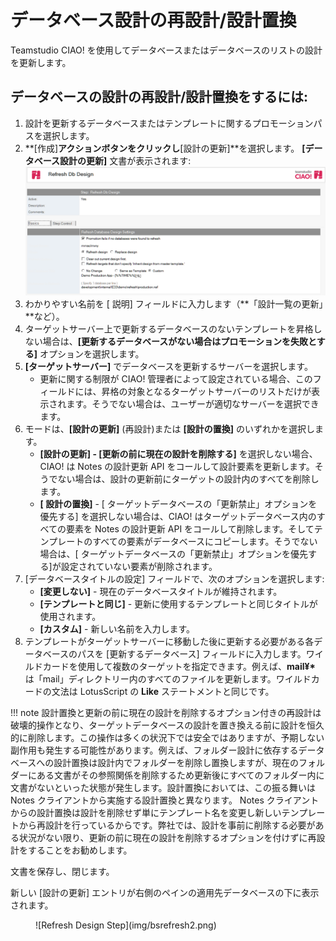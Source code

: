 # データベース設計の再設計/設計置換 

Teamstudio CIAO! を使用してデータベースまたはデータベースのリストの設計を更新します。

## データベースの設計の再設計/設計置換をするには: 
1. 設計を更新するデータベースまたはテンプレートに関するプロモーションパスを選択します。
2. **[作成]**アクションボタンをクリックし**[設計の更新]**を選択します。 **[データベース設計の更新]** 文書が表示されます:  
   ![Refresh Design Document](img/bsrefresh.png)
3. わかりやすい名前を [ 説明] フィールドに入力します（**「設計一覧の更新」**など）。
4. ターゲットサーバー上で更新するデータベースのないテンプレートを昇格しない場合は、**[更新するデータベースがない場合はプロモーションを失敗とする]** オプションを選択します。
5. **[ターゲットサーバー]** でデータベースを更新するサーバーを選択します。
    * 更新に関する制限が CIAO! 管理者によって設定されている場合、このフィールドには、昇格の対象となるターゲットサーバーのリストだけが表示されます。そうでない場合は、ユーザーが適切なサーバーを選択できます。
6. モードは、**[設計の更新]** (再設計)または **[設計の置換]** のいずれかを選択します。
    * **[設計の更新] - [更新の前に現在の設計を削除する]** を選択しない場合、CIAO! は Notes の設計更新 API をコールして設計要素を更新します。そうでない場合は、設計の更新前にターゲットの設計内のすべてを削除します。
    * **[ 設計の置換]** - [ ターゲットデータベースの「更新禁止」オプションを優先する] を選択しない場合は、CIAO! はターゲットデータベース内のすべての要素を Notes の設計更新 API をコールして削除します。そしてテンプレートのすべての要素がデータベースにコピーします。そうでない場合は、[ ターゲットデータベースの「更新禁止」オプションを優先する]が設定されていない要素が削除されます。
7. [データベースタイトルの設定] フィールドで、次のオプションを選択します:
    * **[変更しない]** - 現在のデータベースタイトルが維持されます。
    * **[テンプレートと同じ]** - 更新に使用するテンプレートと同じタイトルが使用されます。
    * **[カスタム]** - 新しい名前を入力します。
8. テンプレートがターゲットサーバーに移動した後に更新する必要がある各データベースのパスを [更新するデータベース] フィールドに入力します。ワイルドカードを使用して複数のターゲットを指定できます。例えば、**mail¥\*** は「mail」ディレクトリー内のすべてのファイルを更新します。ワイルドカードの文法は LotusScript の **Like** ステートメントと同じです。

!!! note
    設計置換と更新の前に現在の設計を削除するオプション付きの再設計は破壊的操作となり、ターゲットデータベースの設計を置き換える前に設計を恒久的に削除します。この操作は多くの状況下では安全ではありますが、予期しない副作用も発生する可能性があります。例えば、フォルダー設計に依存するデータベースへの設計置換は設計内でフォルダーを削除し置換しますが、現在のフォルダーにある文書がその参照関係を削除するため更新後にすべてのフォルダー内に文書がないといった状態が発生します。設計置換においては、この振る舞いは Notes クライアントから実施する設計置換と異なります。 Notes クライアントからの設計置換は設計を削除せず単にテンプレート名を変更し新しいテンプレートから再設計を行っているからです。弊社では、設計を事前に削除する必要がある状況がない限り、更新の前に現在の設計を削除するオプションを付けずに再設計をすることをお勧めします。
 
文書を保存し、閉じます。

新しい [設計の更新] エントリが右側のペインの適用先データベースの下に表示されます。
<figure markdown="1">
  ![Refresh Design Step](img/bsrefresh2.png)
</figure>